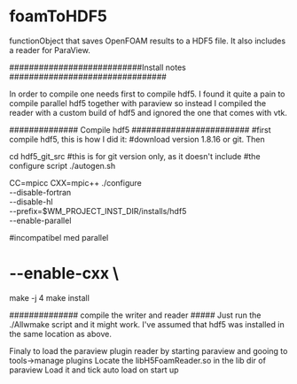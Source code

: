 # foamToHDF5
functionObject that saves OpenFOAM results to a HDF5 file. It also includes a reader for ParaView.


###########################Install notes ################################

In order to compile one needs first to compile hdf5. I found it
quite a pain to compile parallel hdf5 together with paraview
so instead I compiled the reader with a custom build of hdf5 and
ignored the one that comes with vtk. 

############## Compile hdf5 ########################
#first compile hdf5, this is how I did it:
#download version 1.8.16 or git. Then

cd hdf5_git_src
#this is for git version only, as it doesn't include
#the configure script
./autogen.sh

CC=mpicc CXX=mpic++ ./configure \
   --disable-fortran \
   --disable-hl \
   --prefix=$WM_PROJECT_INST_DIR/installs/hdf5 \
   --enable-parallel

#incompatibel med parallel
#   --enable-cxx \

make -j 4
make install

############## compile the writer and reader #####
Just run the ./Allwmake script and it might work.
I've assumed that hdf5 was installed in the same
location as above.

Finaly to load the paraview plugin reader by
starting paraview and gooing to tools->manage plugins
Locate the libH5FoamReader.so in the lib dir of paraview
Load it and tick auto load on start up

